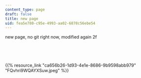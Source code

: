 ```yaml
---
content_type: page
draft: false
title: new page
uid: fea5e780-c95e-4993-aa02-6878c56ebe54
---
```

new page, no git right now, modified again 2f

 

 

{{% resource_link "ca656b26-1d93-4e1e-8686-9b9598abb979" "FQvhri9WQAYXSuw.jpeg" %}}